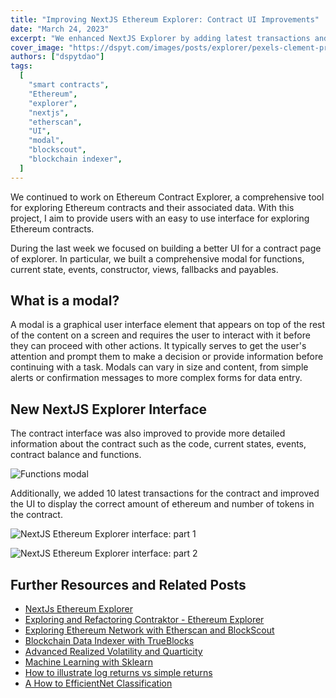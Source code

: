```yaml
---
title: "Improving NextJS Ethereum Explorer: Contract UI Improvements"
date: "March 24, 2023"
excerpt: "We enhanced NextJS Explorer by adding latest transactions and a modal for functions, current state, events, constructor, views, fallbacks and payables."
cover_image: "https://dspyt.com/images/posts/explorer/pexels-clement-proust-16038653.webp"
authors: ["dspytdao"]
tags:
  [
    "smart contracts",
    "Ethereum",
    "explorer",
    "nextjs",
    "etherscan",
    "UI",
    "modal",
    "blockscout",
    "blockchain indexer",
  ]
---
```


We continued to work on Ethereum Contract Explorer, a comprehensive tool for exploring Ethereum contracts and their associated data. With this project, I aim to provide users with an easy to use interface for exploring Ethereum contracts.

During the last week we focused on building a better UI for a contract page of explorer. In particular, we built a comprehensive modal for functions, current state, events, constructor, views, fallbacks and payables.

## What is a modal?

A modal is a graphical user interface element that appears on top of the rest of the content on a screen and requires the user to interact with it before they can proceed with other actions. It typically serves to get the user's attention and prompt them to make a decision or provide information before continuing with a task. Modals can vary in size and content, from simple alerts or confirmation messages to more complex forms for data entry.

## New NextJS Explorer Interface

The contract interface was also improved to provide more detailed information about the contract such as the code, current states, events, contract balance and functions.

![Functions modal](https://dspyt.com/images/posts/explorer/modal7.webp)

Additionally, we added 10 latest transactions for the contract and improved the UI to display the correct amount of ethereum and number of tokens in the contract.

![NextJS Ethereum Explorer interface: part 1](https://dspyt.com/images/posts/explorer/interface7.webp)

![NextJS Ethereum Explorer interface: part 2](https://dspyt.com/images/posts/explorer/interface8.webp)

## Further Resources and Related Posts

- [NextJs Ethereum Explorer](https://github.com/Pfed-prog/NextJsExplorer)
- [Exploring and Refactoring Contraktor - Ethereum Explorer](https://dspyt.com/refactoring-contraktor)
- [Exploring Ethereum Network with Etherscan and BlockScout](https://dspyt.com/exploring-ethereum)
- [Blockchain Data Indexer with TrueBlocks](https://dspyt.com/blockchain-data-indexer-with-trueblocks)
- [Advanced Realized Volatility and Quarticity](https://dspyt.com/advanced-realized-volatility-and-quarticity)
- [Machine Learning with Sklearn](https://dspyt.com/machine-learning-time-series-temperature-data-modeling)
- [How to illustrate log returns vs simple returns](https://dspyt.com/simple-returns-log-return-and-volatility-simple-introduction)
- [A How to EfficientNet Classification](https://dspyt.com/efficientnet-classification)
